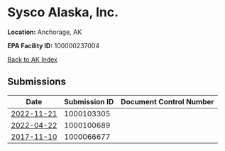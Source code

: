 # Sysco Alaska, Inc.

**Location:** Anchorage, AK

**EPA Facility ID:** 100000237004

[Back to AK Index](../../index.md)

## Submissions

| Date | Submission ID | Document Control Number |
|------|--------------|-------------------------|
| [2022-11-21](submissions/1000103305.md) | 1000103305 |  |
| [2022-04-22](submissions/1000100689.md) | 1000100689 |  |
| [2017-11-10](submissions/1000066677.md) | 1000066677 |  |
